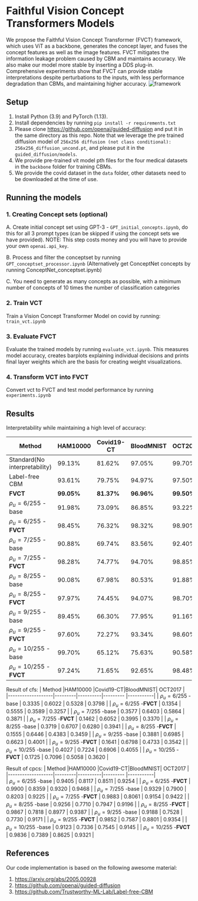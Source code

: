 # Faithful Vision Concept Transformers Models
 We propose the Faithful Vision Concept Transformer (FVCT) framework, which uses ViT as a backbone, generates the concept layer, and fuses the concept features as well as the image features. FVCT mitigates the information leakage problem caused by CBM and maintains accuracy. We also make our model more stable by inserting a DDS plug-in. Comprehensive experiments show that FVCT can provide stable interpretations despite perturbations to the inputs, with less performance degradation than CBMs, and maintaining higher accuracy.
![framework](https://github.com/HuaGuaiGuai/Faithful-Vision-Concept-Transformers/assets/115633787/e4409afe-47cb-45f3-890a-7dc256e7655e)


## Setup
1. Install Python (3.9) and PyTorch (1.13).
2. Install dependencies by running `pip install -r requirements.txt`
3. Please clone https://github.com/openai/guided-diffusion and put it in the same directory as this repo. Note that we leverage the pre trained diffusion model of `256x256 diffusion (not class conditional): 256x256_diffusion_uncond.pt`, and please put it in the `guided_diffusion/models`.  
4. We provide pre-trained vit model pth files for the four medical datasets in the `backbone` folder for training CBMs.
5. We provide the covid dataset in the `data` folder, other datasets need to be downloaded at the time of use.


## Running the models

### 1. Creating Concept sets (optional)
A. Create initial concept set using GPT-3 - `GPT_initial_concepts.ipynb`, do this for all 3 prompt types (can be skipped if using the concept sets we have provided). NOTE: This step costs money and you will have to provide your own `openai.api_key`.

B. Process and filter the conceptset by running `GPT_conceptset_processor.ipynb` (Alternatively get ConceptNet concepts by running ConceptNet_conceptset.ipynb)

C. You need to generate as many concepts as possible, with a minimum number of concepts of 10 times the number of classification categories

### 2. Train VCT 
Train a Vision Concept Transformer Model on covid by running:  `train_vct.ipynb`

### 3. Evaluate FVCT

Evaluate the trained models by running `evaluate_vct.ipynb`. This measures model accuracy, creates barplots explaining individual decisions and prints final layer weights which are the basis for creating weight visualizations.

### 4. Transform VCT into FVCT
Convert vct to FVCT and test model performance by running `experiments.ipynb`

## Results

Interpretability while maintaining a high level of accuracy:

|           Method  |HAM10000 |Covid19-CT|BloodMNIST|  OCT2017  |          
|-------------------|---------|----------|--------- |-----------|
|Standard(No interpretability)   | 99.13%  | 81.62%   | 97.05%   | 99.70%    |
| Label-free CBM                 | 93.61%  | 79.75%   | 94.97%   | 97.50%    |
| **FVCT**                       | **99.05%**  | **81.37%**   | **96.96%**   | **99.50%**    |
| $\rho_u = 6/255$ -base         | 91.98%  | 73.09%   | 86.85%   | 93.22%    |
| $\rho_u = 6/255$ -**FVCT**     | 98.45%  | 76.32%   | 98.32%   | 98.90%    |
| $\rho_u = 7/255$ -base         | 90.88%  | 69.74%   | 83.56%   | 92.40%    |
| $\rho_u = 7/255$ -**FVCT**     | 98.28%  | 74.77%   | 94.70%   | 98.85%    |
| $\rho_u = 8/255$ -base         | 90.08%  | 67.98%   | 80.53%   | 91.88%    |
| $\rho_u = 8/255$ -**FVCT**     | 97.97%  | 74.45%   | 94.07%   | 98.70%    |
| $\rho_u = 9/255$ -base         | 89.45%  | 66.30%   | 77.95%   | 91.16%    |
| $\rho_u = 9/255$ -**FVCT**     | 97.60%  | 72.27%   | 93.34%   | 98.60%    |
| $\rho_u = 10/255$ -base        | 99.70%  | 65.12%   | 75.63%   | 90.58%    |
| $\rho_u = 10/255$ -**FVCT**    | 97.24%  | 71.65%   | 92.65%   | 98.48%    |

Result of cfs: 
|           Method  |HAM10000 |Covid19-CT|BloodMNIST|  OCT2017  |          
|-------------------|---------|----------|--------- |-----------|
| $\rho_u = 6/255$ -base         | 0.3335  | 0.6022   | 0.5328   | 0.3798    |
| $\rho_u = 6/255$ -**FVCT**     | 0.1354  | 0.5555   | 0.3589   | 0.3257    |
| $\rho_u = 7/255$ -base         | 0.3577  | 0.6403   | 0.5864   | 0.3871    |
| $\rho_u = 7/255$ -**FVCT**     | 0.1462  | 0.6052   | 0.3995   | 0.3370    |
| $\rho_u = 8/255$ -base         | 0.3719  | 0.6707   | 0.6280   | 0.3941    |
| $\rho_u = 8/255$ -**FVCT**     | 0.1555  | 0.6446   | 0.4383   | 0.3459    |
| $\rho_u = 9/255$ -base         | 0.3881  | 0.6985   | 0.6623   | 0.4001    |
| $\rho_u = 9/255$ -**FVCT**     | 0.1641  | 0.6798   | 0.4733   | 0.3542    |
| $\rho_u = 10/255$ -base        | 0.4027  | 0.7224   | 0.6906   | 0.4055    |
| $\rho_u = 10/255$ -**FVCT**    | 0.1725  | 0.7096   | 0.5058   | 0.3620    |

Result of cpcs:
|           Method  |HAM10000 |Covid19-CT|BloodMNIST|  OCT2017  |          
|-------------------|---------|----------|--------- |-----------|       
| $\rho_u = 6/255$ -base         | 0.9405  | 0.8117   | 0.8511   | 0.9254    |
| $\rho_u = 6/255$ -**FVCT**     | 0.9900  | 0.8359   | 0.9320   | 0.9468    |
| $\rho_u = 7/255$ -base         | 0.9329  | 0.7900   | 0.8203   | 0.9225    |
| $\rho_u = 7/255$ -**FVCT**     | 0.9883  | 0.8061   | 0.9154   | 0.9422    |
| $\rho_u = 8/255$ -base         | 0.9256  | 0.7710   | 0.7947   | 0.9196    |
| $\rho_u = 8/255$ -**FVCT**     | 0.9867  | 0.7818   | 0.8977   | 0.9387    |
| $\rho_u = 9/255$ -base         | 0.9188  | 0.7528   | 0.7730   | 0.9171    |
| $\rho_u = 9/255$ -**FVCT**     | 0.9852  | 0.7587   | 0.8801   | 0.9354    |
| $\rho_u = 10/255$ -base        | 0.9123  | 0.7336   | 0.7545   | 0.9145    |
| $\rho_u = 10/255$ -**FVCT**    | 0.9836  | 0.7389   | 0.8625   | 0.9321    |

## References

Our code implementation is based on the following awesome material:

1. https://arxiv.org/abs/2005.00928
2. https://github.com/openai/guided-diffusion
3. https://github.com/Trustworthy-ML-Lab/Label-free-CBM
